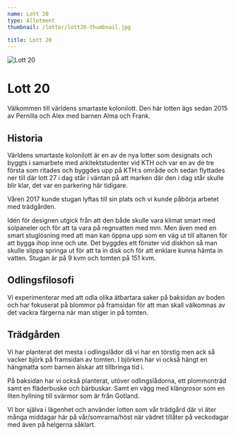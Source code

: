 ```yaml
---
name: Lott 20
type: Allotment
thumbnail: /lotter/lott20-thumbnail.jpg

title: Lott 20
---
```


![Lott 20](/lotter/lott20.jpg#left)

# Lott 20

Välkommen till världens smartaste kolonilott. Den här lotten ägs sedan 2015 av Pernilla och Alex med barnen Alma och Frank.

## Historia

Världens smartaste kolonilott är en av de nya lotter som designats och byggts i samarbete med arkitektstudenter vid KTH och var en av de tre första som ritades och byggdes upp på KTH:s område och sedan flyttades ner till där lott 27 i dag står i väntan på att marken där den i dag står skulle blir klar, det var en parkering här tidigare.

Våren 2017 kunde stugan lyftas till sin plats och vi kunde påbörja arbetet med trädgården.

Idén för designen utgick från att den både skulle vara klimat smart med solpaneler och för att ta vara på regnvatten med mm. Men även med en smart stuglösning med att man kan öppna upp som en väg ut till altanen för att bygga ihop inne och ute. Det byggdes ett fönster vid diskhon så man skulle slippa springa ut för att ta in disk och för att enklare kunna hämta in vatten.
Stugan är på 9 kvm och tomten på 151 kvm.

## Odlingsfilosofi

Vi experimenterar med att odla olika ätbartara saker på baksidan av boden och har fokuserat på blommor på framsidan för att man skall välkomnas av det vackra färgerna när man stiger in på tomten.

## Trädgården

Vi har planterat det mesta i odlingslådor då vi har en törstig men ack så vacker björk på framsidan av tomten. I björken har vi också hängt en hängmatta som barnen älskar att tillbringa tid i.

På baksidan har vi också planterat, utöver odlingslådorna, ett plommonträd samt en fläderbuske och bärbuskar. Samt en vägg med klängrosor som en liten hyllning till svärmor som är från Gotland.

Vi bor själva i lägenhet och använder lotten som vår trädgård där vi äter många middagar här på vår/somrarna/höst när vädret tillåter på veckodagar med även på helgerna såklart.

